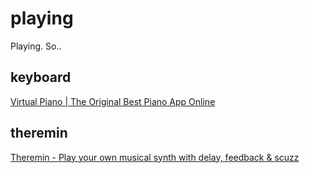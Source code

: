 # playing
Playing. So..

## keyboard
[Virtual Piano | The Original Best Piano App Online](https://virtualpiano.net/)

## theremin
[Theremin - Play your own musical synth with delay, feedback & scuzz](https://femurdesign.com/theremin/)
